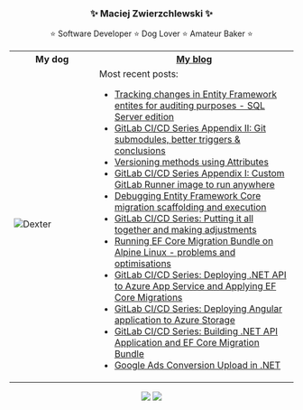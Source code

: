 <h3 align="center">✨ Maciej Zwierzchlewski ✨</h3>
<p align="center">⭐ Software Developer ⭐ Dog Lover ⭐ Amateur Baker ⭐</p>

<table>
  <tr>
    <th width=30%>My dog</th>
    <th><a href="https://maciejz.dev/" target="_blank">My blog</a></th>
   </tr>
   <tr>
      <td><img src="https://i.imgur.com/TOZbXwF.jpg" alt="Dexter"></td>
      <td>Most recent posts:<br/>
      <ul>
        <li><a href="https://maciejz.dev/ef-core-audit-extensions/" target="_blank">Tracking changes in Entity Framework entites for auditing purposes - SQL Server edition</a></li>
        <li><a href="https://maciejz.dev/gitlab-ci-cd-series-appendix-ii/" target="_blank">GitLab CI/CD Series Appendix II: Git submodules, better triggers & conclusions</a></li>
        <li><a href="https://maciejz.dev/versioning-methods/" target="_blank">Versioning methods using Attributes</a></li>
        <li><a href="https://maciejz.dev/gitlab-ci-cd-series-custom-runner-image/" target="_blank">GitLab CI/CD Series Appendix I: Custom GitLab Runner image to run anywhere</a></li>
        <li><a href="https://maciejz.dev/debugging-ef-core-migrations/" target="_blank">Debugging Entity Framework Core migration scaffolding and execution</a></li>
        <li><a href="https://maciejz.dev/gitlab-ci-cd-series-putting-it-all-together/" target="_blank">GitLab CI/CD Series: Putting it all together and making adjustments</a></li>
        <li><a href="https://maciejz.dev/ef-core-migration-bundles-on-apline-linux/" target="_blank">Running EF Core Migration Bundle on Alpine Linux - problems and optimisations</a></li>
        <li><a href="https://maciejz.dev/gitlab-ci-cd-series-deploying-net-api-to-azure-app-service-and-running-ef-core-migrations/" target="_blank">GitLab CI/CD Series: Deploying .NET API to Azure App Service and Applying EF Core Migrations</a></li>
        <li><a href="https://maciejz.dev/gitlab-ci-cd-series-deploying-angular-application-to-azure-storage-static-app/" target="_blank">GitLab CI/CD Series: Deploying Angular application to Azure Storage</a></li>
        <li><a href="https://maciejz.dev/gitlab-ci-cd-series-building-net-api-application-and-ef-core-migration-bundle/" target="_blank">GitLab CI/CD Series: Building .NET API Application and EF Core Migration Bundle</a></li>
        <li><a href="https://maciejz.dev/google-ads-upload-conversions/" target="_blank">Google Ads Conversion Upload in .NET</a></li>
      </ul>
      </td>
  </tr>
</table>

<p align="center"><a href="mailto:contact@maciejz.dev"><img src="https://img.shields.io/badge/contact%40maciejz.dev-blue?style=flat-square&logo=maildotru" /></a> <a href="https://www.linkedin.com/in/maciej-zwierzchlewski/" target="_blank"><img src="https://img.shields.io/badge/Maciej%20Zwierzchlewski-0077B5?style=flat-square&logo=linkedin&logoColor=white" /></a></p>




<!--
**mzwierzchlewski/mzwierzchlewski** is a ✨ _special_ ✨ repository because its `README.md` (this file) appears on your GitHub profile.

Here are some ideas to get you started:

- 🔭 I’m currently working on ...
- 🌱 I’m currently learning ...
- 👯 I’m looking to collaborate on ...
- 🤔 I’m looking for help with ...
- 💬 Ask me about ...
- 📫 How to reach me: ...
- 😄 Pronouns: ...
- ⚡ Fun fact: ...
-->
